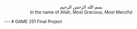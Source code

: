 <p align="center">بسم الله الرحمن الرحيم
<br>In the name of Allah, Most Gracious, Most Merciful
</p>
---
# GAME 251 Final Project
